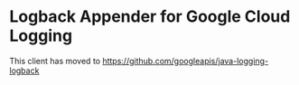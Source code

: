 # Logback Appender for Google Cloud Logging

This client has moved to https://github.com/googleapis/java-logging-logback